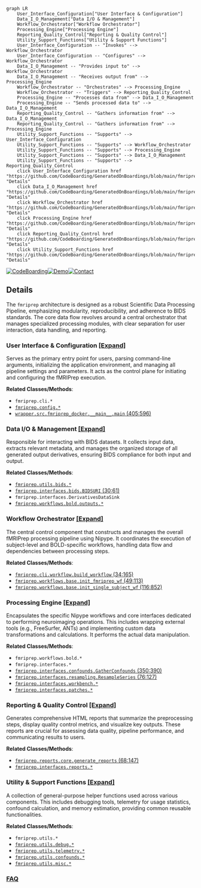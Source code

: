 ```mermaid
graph LR
    User_Interface_Configuration["User Interface & Configuration"]
    Data_I_O_Management["Data I/O & Management"]
    Workflow_Orchestrator["Workflow Orchestrator"]
    Processing_Engine["Processing Engine"]
    Reporting_Quality_Control["Reporting & Quality Control"]
    Utility_Support_Functions["Utility & Support Functions"]
    User_Interface_Configuration -- "Invokes" --> Workflow_Orchestrator
    User_Interface_Configuration -- "Configures" --> Workflow_Orchestrator
    Data_I_O_Management -- "Provides input to" --> Workflow_Orchestrator
    Data_I_O_Management -- "Receives output from" --> Processing_Engine
    Workflow_Orchestrator -- "Orchestrates" --> Processing_Engine
    Workflow_Orchestrator -- "Triggers" --> Reporting_Quality_Control
    Processing_Engine -- "Processes data from" --> Data_I_O_Management
    Processing_Engine -- "Sends processed data to" --> Data_I_O_Management
    Reporting_Quality_Control -- "Gathers information from" --> Data_I_O_Management
    Reporting_Quality_Control -- "Gathers information from" --> Processing_Engine
    Utility_Support_Functions -- "Supports" --> User_Interface_Configuration
    Utility_Support_Functions -- "Supports" --> Workflow_Orchestrator
    Utility_Support_Functions -- "Supports" --> Processing_Engine
    Utility_Support_Functions -- "Supports" --> Data_I_O_Management
    Utility_Support_Functions -- "Supports" --> Reporting_Quality_Control
    click User_Interface_Configuration href "https://github.com/CodeBoarding/GeneratedOnBoardings/blob/main/fmriprep/User_Interface_Configuration.md" "Details"
    click Data_I_O_Management href "https://github.com/CodeBoarding/GeneratedOnBoardings/blob/main/fmriprep/Data_I_O_Management.md" "Details"
    click Workflow_Orchestrator href "https://github.com/CodeBoarding/GeneratedOnBoardings/blob/main/fmriprep/Workflow_Orchestrator.md" "Details"
    click Processing_Engine href "https://github.com/CodeBoarding/GeneratedOnBoardings/blob/main/fmriprep/Processing_Engine.md" "Details"
    click Reporting_Quality_Control href "https://github.com/CodeBoarding/GeneratedOnBoardings/blob/main/fmriprep/Reporting_Quality_Control.md" "Details"
    click Utility_Support_Functions href "https://github.com/CodeBoarding/GeneratedOnBoardings/blob/main/fmriprep/Utility_Support_Functions.md" "Details"
```

[![CodeBoarding](https://img.shields.io/badge/Generated%20by-CodeBoarding-9cf?style=flat-square)](https://github.com/CodeBoarding/CodeBoarding)[![Demo](https://img.shields.io/badge/Try%20our-Demo-blue?style=flat-square)](https://www.codeboarding.org/demo)[![Contact](https://img.shields.io/badge/Contact%20us%20-%20contact@codeboarding.org-lightgrey?style=flat-square)](mailto:contact@codeboarding.org)

## Details

The `fmriprep` architecture is designed as a robust Scientific Data Processing Pipeline, emphasizing modularity, reproducibility, and adherence to BIDS standards. The core data flow revolves around a central orchestrator that manages specialized processing modules, with clear separation for user interaction, data handling, and reporting.

### User Interface & Configuration [[Expand]](./User_Interface_Configuration.md)
Serves as the primary entry point for users, parsing command-line arguments, initializing the application environment, and managing all pipeline settings and parameters. It acts as the control plane for initiating and configuring the fMRIPrep execution.


**Related Classes/Methods**:

- `fmriprep.cli.*`
- <a href="https://github.com/nipreps/fmriprep/blob/master/fmriprep/config.py" target="_blank" rel="noopener noreferrer">`fmriprep.config.*`</a>
- <a href="https://github.com/nipreps/fmriprep/blob/master/wrapper/src/fmriprep_docker/__main__.py#L405-L596" target="_blank" rel="noopener noreferrer">`wrapper.src.fmriprep_docker.__main__.main` (405:596)</a>


### Data I/O & Management [[Expand]](./Data_I_O_Management.md)
Responsible for interacting with BIDS datasets. It collects input data, extracts relevant metadata, and manages the organized storage of all generated output derivatives, ensuring BIDS compliance for both input and output.


**Related Classes/Methods**:

- <a href="https://github.com/nipreps/fmriprep/blob/master/fmriprep/utils/bids.py" target="_blank" rel="noopener noreferrer">`fmriprep.utils.bids.*`</a>
- <a href="https://github.com/nipreps/fmriprep/blob/master/fmriprep/interfaces/bids.py#L30-L61" target="_blank" rel="noopener noreferrer">`fmriprep.interfaces.bids.BIDSURI` (30:61)</a>
- `fmriprep.interfaces.DerivativesDataSink`
- <a href="https://github.com/nipreps/fmriprep/blob/master/fmriprep/workflows/bold/outputs.py" target="_blank" rel="noopener noreferrer">`fmriprep.workflows.bold.outputs.*`</a>


### Workflow Orchestrator [[Expand]](./Workflow_Orchestrator.md)
The central control component that constructs and manages the overall fMRIPrep processing pipeline using Nipype. It coordinates the execution of subject-level and BOLD-specific workflows, handling data flow and dependencies between processing steps.


**Related Classes/Methods**:

- <a href="https://github.com/nipreps/fmriprep/blob/master/fmriprep/cli/workflow.py#L34-L165" target="_blank" rel="noopener noreferrer">`fmriprep.cli.workflow.build_workflow` (34:165)</a>
- <a href="https://github.com/nipreps/fmriprep/blob/master/fmriprep/workflows/base.py#L49-L113" target="_blank" rel="noopener noreferrer">`fmriprep.workflows.base.init_fmriprep_wf` (49:113)</a>
- <a href="https://github.com/nipreps/fmriprep/blob/master/fmriprep/workflows/base.py#L116-L852" target="_blank" rel="noopener noreferrer">`fmriprep.workflows.base.init_single_subject_wf` (116:852)</a>


### Processing Engine [[Expand]](./Processing_Engine.md)
Encapsulates the specific Nipype workflows and core interfaces dedicated to performing neuroimaging operations. This includes wrapping external tools (e.g., FreeSurfer, ANTs) and implementing custom data transformations and calculations. It performs the actual data manipulation.


**Related Classes/Methods**:

- `fmriprep.workflows.bold.*`
- `fmriprep.interfaces.*`
- <a href="https://github.com/nipreps/fmriprep/blob/master/fmriprep/interfaces/confounds.py#L350-L390" target="_blank" rel="noopener noreferrer">`fmriprep.interfaces.confounds.GatherConfounds` (350:390)</a>
- <a href="https://github.com/nipreps/fmriprep/blob/master/fmriprep/interfaces/resampling.py#L76-L127" target="_blank" rel="noopener noreferrer">`fmriprep.interfaces.resampling.ResampleSeries` (76:127)</a>
- <a href="https://github.com/nipreps/fmriprep/blob/master/fmriprep/interfaces/workbench.py" target="_blank" rel="noopener noreferrer">`fmriprep.interfaces.workbench.*`</a>
- <a href="https://github.com/nipreps/fmriprep/blob/master/fmriprep/interfaces/patches.py" target="_blank" rel="noopener noreferrer">`fmriprep.interfaces.patches.*`</a>


### Reporting & Quality Control [[Expand]](./Reporting_Quality_Control.md)
Generates comprehensive HTML reports that summarize the preprocessing steps, display quality control metrics, and visualize key outputs. These reports are crucial for assessing data quality, pipeline performance, and communicating results to users.


**Related Classes/Methods**:

- <a href="https://github.com/nipreps/fmriprep/blob/master/fmriprep/reports/core.py#L68-L147" target="_blank" rel="noopener noreferrer">`fmriprep.reports.core.generate_reports` (68:147)</a>
- <a href="https://github.com/nipreps/fmriprep/blob/master/fmriprep/interfaces/reports.py" target="_blank" rel="noopener noreferrer">`fmriprep.interfaces.reports.*`</a>


### Utility & Support Functions [[Expand]](./Utility_Support_Functions.md)
A collection of general-purpose helper functions used across various components. This includes debugging tools, telemetry for usage statistics, confound calculation, and memory estimation, providing common reusable functionalities.


**Related Classes/Methods**:

- `fmriprep.utils.*`
- <a href="https://github.com/nipreps/fmriprep/blob/master/fmriprep/utils/debug.py" target="_blank" rel="noopener noreferrer">`fmriprep.utils.debug.*`</a>
- <a href="https://github.com/nipreps/fmriprep/blob/master/fmriprep/utils/telemetry.py" target="_blank" rel="noopener noreferrer">`fmriprep.utils.telemetry.*`</a>
- <a href="https://github.com/nipreps/fmriprep/blob/master/fmriprep/utils/confounds.py" target="_blank" rel="noopener noreferrer">`fmriprep.utils.confounds.*`</a>
- <a href="https://github.com/nipreps/fmriprep/blob/master/fmriprep/utils/misc.py" target="_blank" rel="noopener noreferrer">`fmriprep.utils.misc.*`</a>




### [FAQ](https://github.com/CodeBoarding/GeneratedOnBoardings/tree/main?tab=readme-ov-file#faq)
